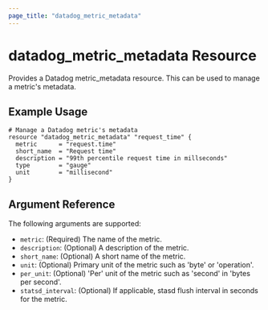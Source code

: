 ```yaml
---
page_title: "datadog_metric_metadata"
---
```


# datadog_metric_metadata Resource

Provides a Datadog metric_metadata resource. This can be used to manage a metric's metadata.

## Example Usage

```hcl
# Manage a Datadog metric's metadata
resource "datadog_metric_metadata" "request_time" {
  metric      = "request.time"
  short_name  = "Request time"
  description = "99th percentile request time in millseconds"
  type        = "gauge"
  unit        = "millisecond"
}
```

## Argument Reference

The following arguments are supported:

-   `metric`: (Required) The name of the metric.
-   `description`: (Optional) A description of the metric.
-   `short_name`: (Optional) A short name of the metric.
-   `unit`: (Optional) Primary unit of the metric such as 'byte' or 'operation'.
-   `per_unit`: (Optional) 'Per' unit of the metric such as 'second' in 'bytes per second'.
-   `statsd_interval`: (Optional) If applicable, stasd flush interval in seconds for the metric.
